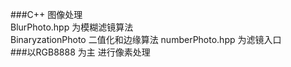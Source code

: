 ###C++ 图像处理         
BlurPhoto.hpp 为模糊滤镜算法       
BinaryzationPhoto 二值化和边缘算法
numberPhoto.hpp 为滤镜入口       
###以RGB8888 为主 进行像素处理


